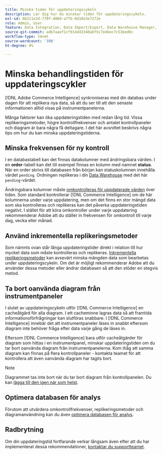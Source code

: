 ```yaml
---
title: Minska tiden för uppdateringscykeln
description: Lär dig hur du minskar tiden för uppdateringscykeln.
exl-id: 0b211e2d-770f-480d-a7fb-8d10e3e7272e
role: Admin, User
feature: Data Integration, Data Import/Export, Data Warehouse Manager, Dashboards
source-git-commit: adb7aaef1cf914d43348abf5c7e4bec7c51bed0c
workflow-type: tm+mt
source-wordcount: '398'
ht-degree: 0%

---
```


# Minska behandlingstiden för uppdateringscykler

[!DNL Adobe Commerce Intelligence] synkroniseras med din databas under dagen för att replikera nya data, så att du ser till att den senaste informationen alltid visas på instrumentpanelerna.

Många faktorer kan öka uppdateringstiden med redan lång tid. Vissa replikeringsmetoder, högre kontrollfrekvenser och antalet kontrollpaneler och diagram är bara några få deltagare. I det här avsnittet beskrivs några tips om hur du kan minska uppdateringstiderna.

## Minska frekvensen för ny kontroll

I en databastabell kan det finnas datakolumner med ändringsbara värden. I en **order**-tabell kan det till exempel finnas en kolumn med namnet **status**. När en order skrivs till databasen från början kan statuskolumnen innehålla värdet `pending`. Ordningen replikeras i din [Data Warehouse](../data-analyst/data-warehouse-mgr/tour-dwm.md) med det här `pending`-värdet.

Ändringsbara kolumner måste [omkontrolleras för uppdaterade värden](../data-analyst/data-warehouse-mgr/cfg-data-rechecks.md) över tiden. Som standard kontrollerar [!DNL Commerce Intelligence] om de här kolumnerna under varje uppdatering, men om det finns en stor mängd data som ska kontrolleras och replikeras kan det påverka uppdateringstiden negativt. I stället för att köra omkontroller under varje uppdatering rekommenderar Adobe att du ställer in frekvensen för omkontroll till varje dag, vecka eller månad.

## Använd inkrementella replikeringsmetoder

Som nämnts ovan står långa uppdateringstider direkt i relation till hur mycket data som måste kontrolleras och replikeras. [Inkrementella replikeringsmetoder](../data-analyst/data-warehouse-mgr/cfg-replication-methods.md) kan avsevärt minska mängden data som bearbetas under uppdateringscykeln. Om det är möjligt rekommenderar Adobe att du använder dessa metoder eller ändrar databasen så att den stöder en stegvis metod.

## Ta bort oanvända diagram från instrumentpaneler

I slutet av uppdateringscykeln utför [!DNL Commerce Intelligence] en cacheåtgärd för alla diagram. I ett cacheminne lagras data så att framtida informationsförfrågningar kan slutföras snabbare. I [!DNL Commerce Intelligence] innebär det att instrumentpaneler läses in snabbt eftersom diagram inte behöver fråga efter data varje gång de läses in.

Eftersom [!DNL Commerce Intelligence] bara utför cacheåtgärder för diagram som hittas i en instrumentpanel, minskar uppdateringstiden om du tar bort oanvända diagram från instrumentpanelerna. Kom ihåg att samma diagram kan finnas på flera kontrollpaneler - kontakta teamet för att kontrollera att även oanvända diagram har tagits bort.

>[!NOTE]
>
>Diagrammet tas inte bort när du tar bort diagram från kontrollpanelen. Du kan [lägga till den igen när som helst](../data-user/dashboards/add-charts-dashboard.md).

## Optimera databasen för analys

Förutom att utvärdera omkontrollfrekvenser, replikeringsmetoder och diagramanvändning kan du även [optimera databasen för analys](../best-practices/opt-db-analysis.md).

## Radbrytning

Om din uppdateringstid fortfarande verkar långsam även efter att du har implementerat dessa rekommendationer, [kontaktar du supportteamet](https://experienceleague.adobe.com/docs/commerce-knowledge-base/kb/troubleshooting/miscellaneous/mbi-service-policies.html?lang=sv-SE).
